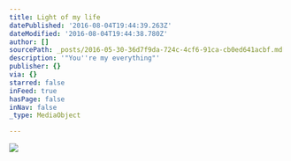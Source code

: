 ```yaml
---
title: Light of my life
datePublished: '2016-08-04T19:44:39.263Z'
dateModified: '2016-08-04T19:44:38.780Z'
author: []
sourcePath: _posts/2016-05-30-36d7f9da-724c-4cf6-91ca-cb0ed641acbf.md
description: '"You''re my everything"'
publisher: {}
via: {}
starred: false
inFeed: true
hasPage: false
inNav: false
_type: MediaObject

---
```

![](https://the-grid-user-content.s3-us-west-2.amazonaws.com/1b4cd335-ae56-4480-8a20-731ff3031329.jpg)